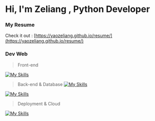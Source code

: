 # Hi, I'm Zeliang , Python Developer


### My Resume
Check it out : [https://yaozeliang.github.io/resume/](https://yaozeliang.github.io/resume/)

### Dev Web
> Front-end

[![My Skills](https://skillicons.dev/icons?i=js,html,css,react,materialui,bootstrap,jquery)](https://skillicons.dev)

> Back-end & Database
[![My Skills](https://skillicons.dev/icons?i=python,linux)](https://skillicons.dev)

[![My Skills](https://skillicons.dev/icons?i=django,mysql)](https://skillicons.dev)

> Deployment & Cloud

[![My Skills](https://skillicons.dev/icons?i=kubernetes,docker,aws,git,gitlab,heroku)](https://skillicons.dev)

